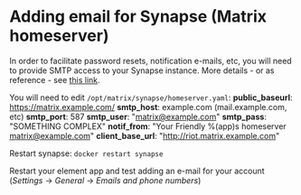 # Adding email for Synapse (Matrix homeserver)
In order to facilitate password resets, notification e-mails, etc, you will need to provide SMTP access to your Synapse instance. More details - or as reference - see [this link](https://github.com/matrix-org/synapse/blob/develop/UPGRADE.rst#configure-smtp-in-synapse).

You will need to edit `/opt/matrix/synapse/homeserver.yaml`:
**public_baseurl**: https://matrix.example.com/
**smtp_host**: example.com (mail.example.com, etc)
**smtp_port**: 587
**smtp_user**: "matrix@example.com"
**smtp_pass**: "SOMETHING COMPLEX"
**notif_from**: "Your Friendly %(app)s homeserver <matrix@example.com>" 
**client_base_url**: "http://riot.matrix.example.com"

Restart synapse: `docker restart synapse`

Restart your element app and test adding an e-mail for your account (*Settings* -> *General* -> *Emails and phone numbers*)
